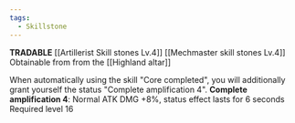 ```yaml
---
tags:
  - Skillstone
---
```

**TRADABLE**
[[Artillerist Skill stones Lv.4]]
[[Mechmaster skill stones Lv.4]]
Obtainable from from the [[Highland altar]]

When automatically using the skill "Core completed", you will additionally grant yourself the status "Complete amplification 4".
**Complete amplification 4**: Normal ATK DMG +8%, status effect lasts for 6 seconds
Required level 16
